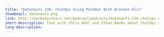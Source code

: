 ```yaml
---
title: "Datanauts 136: ChatOps Using PoshBot With Brandon Olin"
thumbnail: datanauts.png
link: http://packetpushers.net/podcast/podcasts/datanauts-136-chatops-using-poshbot-brandon-olin/
short-description: Chat with Chris Wahl and Ethan Banks about ChatOps and PoshBot.
long-description:
---
```

